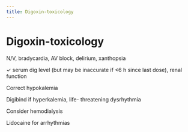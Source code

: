 ```yaml
---
title: Digoxin-toxicology
---
```

# Digoxin-toxicology

N/V, bradycardia, AV block, delirium, xanthopsia

✓ serum dig level (but may be inaccurate if <6 h since last dose), renal function

Correct hypokalemia

Digibind if hyperkalemia, life- threatening dysrhythmia

Consider hemodialysis

Lidocaine for arrhythmias
